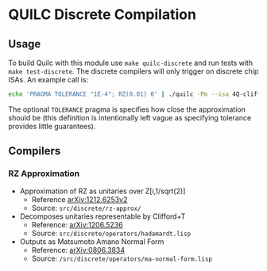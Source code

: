 # QUILC Discrete Compilation

## Usage

To build Quilc with this module use `make quilc-discrete` and run tests with `make test-discrete`.
The discrete compilers will only trigger on discrete chip ISAs. An example call is:

``` sh
echo 'PRAGMA TOLERANCE "1E-4"; RZ(0.01) 0' | ./quilc -Pm --isa 4Q-cliffordt
```

The optional `TOLERANCE` pragma is specifies how close the approximation should be (this definition is intentionally left vague as specifying tolerance provides little guarantees).

## Compilers

### RZ Approximation

  - Approximation of RZ as unitaries over Z[i,1/sqrt(2)]
    - Reference [arXiv:1212.6253v2](https://arxiv.org/abs/1212.6253)
    - Source: `src/discrete/rz-approx/`
  - Decomposes unitaries representable by Clifford+T
    - Reference: [arXiv:1206.5236](https://arxiv.org/abs/1206.5236v4)
    - Source: `src/discrete/operators/hadamardt.lisp`
  - Outputs as Matsumoto Amano Normal Form
    - Reference: [arXiv:0806.3834](https://arxiv.org/abs/0806.3834)
    - Source: `/src/discrete/operators/ma-normal-form.lisp`
